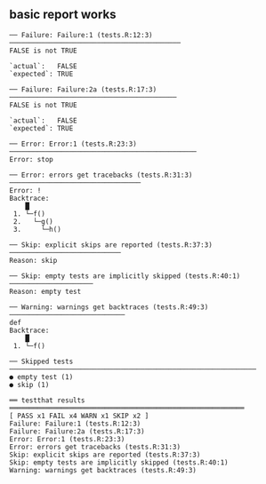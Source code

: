 ## basic report works

    ── Failure: Failure:1 (tests.R:12:3) ───────────────────────────────────────────
    FALSE is not TRUE
    
    `actual`:   FALSE
    `expected`: TRUE 
    
    ── Failure: Failure:2a (tests.R:17:3) ──────────────────────────────────────────
    FALSE is not TRUE
    
    `actual`:   FALSE
    `expected`: TRUE 
    
    ── Error: Error:1 (tests.R:23:3) ───────────────────────────────────────────────
    Error: stop
    
    ── Error: errors get tracebacks (tests.R:31:3) ─────────────────────────────────
    Error: !
    Backtrace:
        █
     1. └─f()
     2.   └─g()
     3.     └─h()
    
    ── Skip: explicit skips are reported (tests.R:37:3) ────────────────────────────
    Reason: skip
    
    ── Skip: empty tests are implicitly skipped (tests.R:40:1) ─────────────────────
    Reason: empty test
    
    ── Warning: warnings get backtraces (tests.R:49:3) ─────────────────────────────
    def
    Backtrace:
        █
     1. └─f()
    
    ── Skipped tests  ──────────────────────────────────────────────────────────────
    ● empty test (1)
    ● skip (1)
    
    ══ testthat results  ═══════════════════════════════════════════════════════════
    [ PASS x1 FAIL x4 WARN x1 SKIP x2 ]
    Failure: Failure:1 (tests.R:12:3)
    Failure: Failure:2a (tests.R:17:3)
    Error: Error:1 (tests.R:23:3)
    Error: errors get tracebacks (tests.R:31:3)
    Skip: explicit skips are reported (tests.R:37:3)
    Skip: empty tests are implicitly skipped (tests.R:40:1)
    Warning: warnings get backtraces (tests.R:49:3)
    

